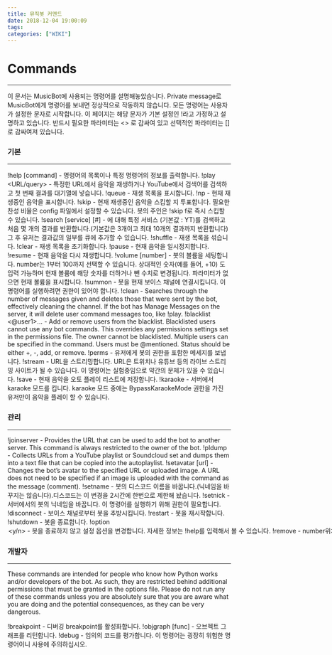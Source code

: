```yaml
---
title: 뮤직봇 커맨드
date: 2018-12-04 19:00:09
tags:
categories: ["WIKI"]
---
```


# Commands

---

이 문서는 MusicBot에 사용되는 명령어를 설명해놓았습니다. Private message로 MusicBot에게 명령어를 보내면 정상적으로 작동하지 않습니다. 모든 명령어는 사용자가 설정한 문자로 시작합니다. 이 페이지는 해당 문자가 기본 설정인 !라고 가정하고 설명하고 있습니다. 반드시 필요한 파라미터는 <> 로 감싸여 있고 선택적인 파라미터는 []로 감싸여져 있습니다.

### 기본
---

!help [command] - 명령어의 목록이나 특정 명령어의 정보를 출력합니다.
!play <URL/query> - 특정한 URL에서 음악을 재생하거나 YouTube에서 검색어를 검색하고 첫 번째 결과를 대기열에 넣습니다.
!queue - 재생 목록을 표시합니다.
!np - 현재 재생중인 음악을 표시합니다.
!skip - 현재 재생중인 음악을 스킵할 지 투표합니다. 필요한 찬성 비율은 config 파일에서 설정할 수 있습니다. 봇의 주인은 !skip f로 즉시 스킵할 수 있습니다.
!search [service] [#] <query> - <query>에 대해 특정 서비스 (기본값 : YT)를 검색하고 처음 몇 개의 결과를 반환합니다.(기본값은 3개이고 최대 10개의 결과까지 반환합니다) 그 후 유저는 결과값의 일부를 큐에 추가할 수 있습니다.
!shuffle - 재생 목록을 섞습니다.
!clear - 재생 목록을 초기화합니다.
!pause - 현재 음악을 일시정지합니다.
!resume - 현재 음악을 다시 재생합니다.
!volume [number] - 봇의 볼륨을 세팅합니다. number는 1부터 100까지 선택할 수 있습니다. 상대적인 숫자(예를 들어, +10) 도 입력 가능하며 현재 볼륨에 해당 숫자를 더하거나 뺀 수치로 변경됩니다. 파라미터가 없으면 현재 볼륨을 표시합니다.
!summon - 봇을 현재 보이스 채널에 연결시킵니다. 이 명령어를 실행하려면 권한이 있어야 합니다.
!clean <number> - Searches through the number of messages given and deletes those that were sent by the bot, effectively cleaning the channel. If the bot has Manage Messages on the server, it will delete user command messages too, like !play.
!blacklist <status> <@user1>... - Add or remove users from the blacklist. Blacklisted users cannot use any bot commands. This overrides any permissions settings set in the permissions file. The owner cannot be blacklisted. Multiple users can be specified in the command. Users must be @mentioned. Status should be either +, -, add, or remove.
!perms - 유저에게 봇의 권한을 포함한 메세지를 보냅니다.
!stream <url> - URL을 스트리밍합니다. URL은 트위치나 유튜브 등의 라이브 스트리밍 사이트가 될 수 있습니다. 이 명령어는 실험중임으로 약간의 문제가 있을 수 있습니다.
!save - 현재 음악을 오토 플레이 리스트에 저장합니다.
!karaoke - 서버에서 karaoke 모드를 킵니다. karaoke 모드 중에는 BypassKaraokeMode 권한을 가진 유저만이 음악을 플레이 할 수 있습니다.

### 관리
---

!joinserver - Provides the URL that can be used to add the bot to another server. This command is always restricted to the owner of the bot.
!pldump <playlist> - Collects URLs from a YouTube playlist or Soundcloud set and dumps them into a text file that can be copied into the autoplaylist.
!setavatar [url] - Changes the bot’s avatar to the specified URL or uploaded image. A URL does not need to be specified if an image is uploaded with the command as the message (comment).
!setname <name> - 봇의 디스코드 이름을 바꿉니다.(닉네임을 바꾸지는 않습니다).디스코드는 이 변경을 2시간에 한번으로 제한해 놨습니다.
!setnick <nick> - 서버에서의 봇의 닉네임을 바꿉니다. 이 명령어를 실행하기 위해 권한이 필요합니다.
!disconnect - 보이스 채널로부터 봇을 추방시킵니다.
!restart - 봇을 재시작합니다.
!shutdown - 봇을 종료합니다.
!option <option> <y/n> - 봇을 종료하지 않고 설정 옵션을 변경합니다. 자세한 정보는 !help를 입력해서 볼 수 있습니다.
!remove <number> - number위치에 있는 음악을 재생목록에서 제거합니다. 음악의 위치는 !queue를 입력하여 볼 수 있습니다.

### 개발자
---

These commands are intended for people who know how Python works and/or developers of the bot. As such, they are restricted behind additional permissions that must be granted in the options file. Please do not run any of these commands unless you are absolutely sure that you are aware what you are doing and the potential consequences, as they can be very dangerous.

!breakpoint - 디버깅 breakpoint를 활성화합니다.
!objgraph [func] - 오브젝트 그래프를 리턴합니다.
!debug - 임의의 코드를 평가합니다. 이 명령어는 굉장히 위험한 명령어이니 사용에 주의하십시오.
